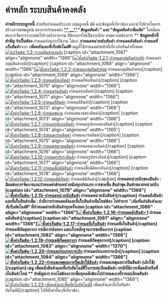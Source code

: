 # ค่าหลัก ระบบสินค้าคงคลัง

**ค่าหลักระบบลูกหนี้** สำหรับกำหนดประเภท กลุ่มลูกหนี้ มิติ
และข้อมูลที่เกี่ยวข้อง และนำไปช่วยในการสร้างความสมบูรณ์ ของการกำหนดค่า [**
__**](http://www.smlaccount.com/manual/?page_id=992)**_“ข้อมูลสินค้า " และ
"ข้อมูลสินค้าเพิ่มเติม"_** โดยมีผลต่อการจัดการระบบต่อไปรวมถึงรายงาน
ทีต้องการได้เป็นระเบียบ ตามความต้องการ ** **ข้อมูลหลักที่สำคัญ จำเป็นต้อง**
กำหนดก่อนการใช้งาน ได้แก่ **_กำหนดหน่วยนับสินค้า กำหนดคลังสินค้า
กำหนดที่เก็บสินค้า_** และ _**เพิ่มคลังและที่เก็บอัตโนมัติ**_
เมนูที่ใช้กำหนดค่าหลักที่เกี่ยวกับสินค้าทั้งหมด
[![ค่าเริ่มต้น-1.2-ระบบสินค้าคงคลัง](/images/ค่าเริ่มต้น-1.2-ระบบสินค้าคงคลัง.jpg)](/images/ค่าเริ่มต้น-1.2-ระบบสินค้าคงคลัง.jpg)   [caption
id="attachment_1067" align="alignnone"
width="1366"][![ตั้งค่าเริ่มต้น-1.2.1-กำหนดกลุ่มสินค้าหลัก](/images/ตั้งค่าเริ่มต้น-1.2.1-กำหนดกลุ่มสินค้าหลัก.jpg)](/images/ตั้งค่าเริ่มต้น-1.2.1-กำหนดกลุ่มสินค้าหลัก.jpg)
กำหนดค่ากลุ่มสินค้าหลัก[/caption]   [caption id="attachment_1068"
align="alignnone" width="1366"][![ตั้งค่าเริ่มต้น-1.2.2-กำหนดกลุ่มสินค้าย่อย](/images/ตั้งค่าเริ่มต้น-1.2.2-กำหนดกลุ่มสินค้าย่อย.jpg)](/images/ตั้งค่าเริ่มต้น-1.2.2-กำหนดกลุ่มสินค้าย่อย.jpg)
กำหนดกลุ่มสินค้าย่อย[/caption]   [caption id="attachment_1069"
align="alignnone" width="1366"][![ตั้งค่าเริ่มต้น-1.2.3-กำหนดยี่ห้อสินค้า](/images/ตั้งค่าเริ่มต้น-1.2.3-กำหนดยี่ห้อสินค้า.jpg)](/images/ตั้งค่าเริ่มต้น-1.2.3-กำหนดยี่ห้อสินค้า.jpg)
กำหนดยี่ห้อสินค้า[/caption]   [caption id="attachment_1070" align="alignnone"
width="1366"][![ตั้งค่าเริ่มต้น-1.2.4-กำหนดรุ่นสินค้า](/images/ตั้งค่าเริ่มต้น-1.2.4-กำหนดรุ่นสินค้า.jpg)](/images/ตั้งค่าเริ่มต้น-1.2.4-กำหนดรุ่นสินค้า.jpg)
กำหนดรุ่นสินค้า[/caption]   [caption id="attachment_1071" align="alignnone"
width="1366"][![ตั้งค่าเริ่มต้น-1.2.5-กำหนดสีสินค้า](/images/ตั้งค่าเริ่มต้น-1.2.5-กำหนดสีสินค้า.jpg)](/images/ตั้งค่าเริ่มต้น-1.2.5-กำหนดสีสินค้า.jpg)
กำหนดสีสินค้า[/caption]   [caption id="attachment_1072" align="alignnone"
width="1366"][![ตั้งค่าเริ่มต้น-1.2.6-กำหนดขนาด](/images/ตั้งค่าเริ่มต้น-1.2.6-กำหนดขนาด.jpg)](/images/ตั้งค่าเริ่มต้น-1.2.6-กำหนดขนาด.jpg)
กำหนดขนาดของสินค้า[/caption]   [caption id="attachment_1073" align="alignnone"
width="1366"][![ตั้งค่าเริ่มต้น-1.2.7-กำหนดรูปแบบสินค้า](/images/ตั้งค่าเริ่มต้น-1.2.7-กำหนดรูปแบบสินค้า.jpg)](/images/ตั้งค่าเริ่มต้น-1.2.7-กำหนดรูปแบบสินค้า.jpg)
กำหนดรูปแบบของสินค้า[/caption]   [caption id="attachment_1074"
align="alignnone" width="1365"][![ตั้งค่าเริ่มต้น-1.2.8-กำหนดเกรดสินค้า](/images/ตั้งค่าเริ่มต้น-1.2.8-กำหนดเกรดสินค้า.jpg)](/images/ตั้งค่าเริ่มต้น-1.2.8-กำหนดเกรดสินค้า.jpg)
กำหนดเกรดสินค้า[/caption]   [caption id="attachment_1075" align="alignnone"
width="1366"][![ตั้งค่าเริ่มต้น-1.2.9-กำหนดหมวดดสินค้า](/images/ตั้งค่าเริ่มต้น-1.2.9-กำหนดหมวดดสินค้า.jpg)](/images/ตั้งค่าเริ่มต้น-1.2.9-กำหนดหมวดดสินค้า.jpg)
กำหนดหมวดสินค้า[/caption]   [caption id="attachment_1076" align="alignnone"
width="1366"][![ตั้งค่าเริ่มต้น-1.2.10-กำหนดรูปทรงสินค้า](/images/ตั้งค่าเริ่มต้น-1.2.10-กำหนดรูปทรงสินค้า.jpg)](/images/ตั้งค่าเริ่มต้น-1.2.10-กำหนดรูปทรงสินค้า.jpg)
กำหนดรูปทรงสินค้า[/caption]   [caption id="attachment_1077" align="alignnone"
width="1366"][![ตั้งค่าเริ่มต้น-1.2.11-กำหนดชื่อมิติสินค้า](/images/ตั้งค่าเริ่มต้น-1.2.11-กำหนดชื่อมิติสินค้า.jpg)](/images/ตั้งค่าเริ่มต้น-1.2.11-กำหนดชื่อมิติสินค้า.jpg)
กำหนดชื่อมิติของสินค้า[/caption]   [caption id="attachment_1078"
align="alignnone" width="1366"][![ตั้งค่าเริ่มต้น-1.2.12-กำหนดมิติสินค้า](/images/ตั้งค่าเริ่มต้น-1.2.12-กำหนดมิติสินค้า.jpg)](/images/ตั้งค่าเริ่มต้น-1.2.12-กำหนดมิติสินค้า.jpg)
กำหนดมิติสินค้า[/caption] ****กำหนดหน่วยนับของสินค้า** :
มีผลต่อการจัดการและกำหนดค่าด้านหน่วยนับทุกประเภท การขายซื้อ สินค้าชุด
สินค้าหลายหน่วยนับ [caption id="attachment_1079" align="alignnone"
width="1366"][![ตั้งค่าเริ่มต้น-1.2.15-กำหนดหน่วยนับสินค้า](/images/ตั้งค่าเริ่มต้น-1.2.15-กำหนดหน่วยนับสินค้า.jpg)](/images/ตั้งค่าเริ่มต้น-1.2.15-กำหนดหน่วยนับสินค้า.jpg)
กำหนดหน่วยนับสินค้า[/caption]   **กำนดคลังสินค้าและที่เก็บสินค้าเพิ่ม** :
ถ้ามีการกำหนดคลังและที่เก็บสินค้าเพิ่มใหม่**ต้อง** ไปทำการ
_**"เพิ่มที่คลังสินค้าและที่เก็บอัตโนมัติ"**_
ที่กำหนดค่าหลักสินค้าทุกครั้งเสมอ [caption id="attachment_1086"
align="alignnone" width="1366"][![ตั้งค่าเริ่มต้น-1.2.16-กำหนดคลังสินค้า-1](/images/ตั้งค่าเริ่มต้น-1.2.16-กำหนดคลังสินค้า-1.jpg)](/images/ตั้งค่าเริ่มต้น-1.2.16-กำหนดคลังสินค้า-1.jpg)
กำหนดคลังสินค้า[/caption] [caption id="attachment_1081" align="alignnone"
width="1366"][![ตั้งค่าเริ่มต้น-1.2.17-กำหนดที่เก็บสินค้า](/images/ตั้งค่าเริ่มต้น-1.2.17-กำหนดที่เก็บสินค้า.jpg)](/images/ตั้งค่าเริ่มต้น-1.2.17-กำหนดที่เก็บสินค้า.jpg)
กำหนดที่เก็บสินค้า[/caption] **กำหนดพิกัดศุลกากร** กรณีการส่งออก
และเก็บหลักฐานการขอคืนอากร [caption id="attachment_1082" align="alignnone"
width="1366"][![ตั้งค่าเริ่มต้น-1.2.19-กำหนดพิกัดศุลกากร](/images/ตั้งค่าเริ่มต้น-1.2.19-กำหนดพิกัดศุลกากร.jpg)](/images/ตั้งค่าเริ่มต้น-1.2.19-กำหนดพิกัดศุลกากร.jpg)
กำหนดพิกัดศุลกากร[/caption]   [caption id="attachment_1083" align="alignnone"
width="1370"][![ตั้งค่าเริ่มต้น-1.2.20-กำหนดประเภทการเบิก](/images/ตั้งค่าเริ่มต้น-1.2.20-กำหนดประเภทการเบิก.jpg)](/images/ตั้งค่าเริ่มต้น-1.2.20-กำหนดประเภทการเบิก.jpg)
กำหนดประเภทการเบิก[/caption]   [caption id="attachment_1084" align="alignnone"
width="1366"][![ตั้งค่าเริ่มต้น-1.2.22-กำหนดเหตุผลการปิดเลิกใช้สินค้า](/images/ตั้งค่าเริ่มต้น-1.2.22-กำหนดเหตุผลการปิดเลิกใช้สินค้า.jpg)](/images/ตั้งค่าเริ่มต้น-1.2.22-กำหนดเหตุผลการปิดเลิกใช้สินค้า.jpg)
กำหนดเหตุผลการปิดสินค้า (เลิกใช้)[/caption] **เมนู
เพิ่มคลังสินค้าและที่เก๋บอัตโนมัติในรายละเอียดสินค้า**
กรณีที่มีการเพิ่มคลังหรือที่เก็บสินค้าใหม่ ** สำคัญมาก
หากไม่ต้องการเพิ่มทุกคลังต้องไปกำหนดเองที่รายละเอียดสินค้า** [caption
id="attachment_1085" align="alignnone"
width="1366"][![ตั้งค่าเริ่มต้น-1.2.23-เพิ่มคลังและพื้นที่เก็บอัตโนมัติ](/images/ตั้งค่าเริ่มต้น-1.2.23-เพิ่มคลังและพื้นที่เก็บอัตโนมัติ.jpg)](/images/ตั้งค่าเริ่มต้น-1.2.23-เพิ่มคลังและพื้นที่เก็บอัตโนมัติ.jpg)
เพิ่มคลังและที่เก็บสินค้าอัตโนมัติ[/caption]   ไปที่ตั้งค่าอื่นๆที่เกี่ยวข้อง  

